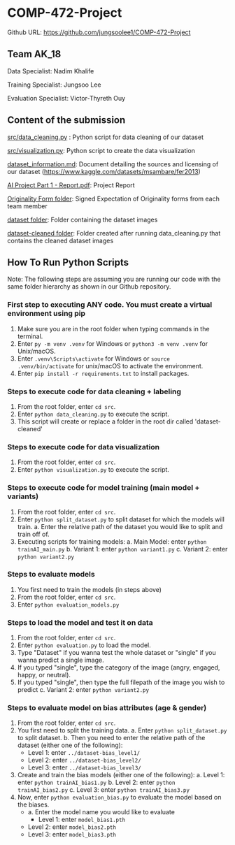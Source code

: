 # COMP-472-Project

Github URL: https://github.com/jungsoolee1/COMP-472-Project

## Team AK_18

Data Specialist: Nadim Khalife

Training Specialist: Jungsoo Lee

Evaluation Specialist: Victor-Thyreth Ouy

## Content of the submission

<ins>src/data_cleaning.py</ins> : Python script for data cleaning of our dataset

<ins>src/visualization.py</ins>: Python script to create the data visualization

<ins>dataset_information.md</ins>: Document detailing the sources and licensing of our dataset (https://www.kaggle.com/datasets/msambare/fer2013)

<ins>AI Project Part 1 - Report.pdf</ins>: Project Report

<ins>Originality Form folder</ins>: Signed Expectation of Originality forms from each team member

<ins>dataset folder</ins>: Folder containing the dataset images

<ins>dataset-cleaned folder</ins>: Folder created after running data_cleaning.py that contains the cleaned dataset images

## How To Run Python Scripts

Note: The following steps are assuming you are running our code with the same folder hierarchy as shown in our Github repository.

### First step to executing ANY code. You must create a virtual environment using pip

1. Make sure you are in the root folder when typing commands in the terminal.
2. Enter `py -m venv .venv` for Windows or `python3 -m venv .venv` for Unix/macOS.
3. Enter `.venv\Scripts\activate` for Windows or `source .venv/bin/activate` for unix/macOS to activate the environment.
4. Enter `pip install -r requirements.txt` to install packages.

### Steps to execute code for data cleaning + labeling

1. From the root folder, enter `cd src`.
2. Enter `python data_cleaning.py` to execute the script.
3. This script will create or replace a folder in the root dir called 'dataset-cleaned'

### Steps to execute code for data visualization

1. From the root folder, enter `cd src`.
2. Enter `python visualization.py` to execute the script.

### Steps to execute code for model training (main model + variants)

1. From the root folder, enter `cd src`.
2. Enter `python split_dataset.py` to split dataset for which the models will train.
   a. Enter the relative path of the dataset you would like to split and train off of.
3. Executing scripts for training models:
   a. Main Model: enter `python trainAI_main.py`
   b. Variant 1: enter `python variant1.py`
   c. Variant 2: enter `python variant2.py`

### Steps to evaluate models

1. You first need to train the models (in steps above)
2. From the root folder, enter `cd src`.
3. Enter `python evaluation_models.py`

### Steps to load the model and test it on data

1. From the root folder, enter `cd src`.
2. Enter `python evaluation.py` to load the model.
3. Type "Dataset" if you wanna test the whole dataset or "single" if you wanna predict a single image.
4. If you typed "single", type the category of the image (angry, engaged, happy, or neutral).
5. If you typed "single", then type the full filepath of the image you wish to predict
   c. Variant 2: enter `python variant2.py`

### Steps to evaluate model on bias attributes (age & gender)

1. From the root folder, enter `cd src`.
2. You first need to split the training data.
   a. Enter `python split_dataset.py` to split dataset.
   b. Then you need to enter the relative path of the dataset (either one of the following):
   - Level 1: enter `../dataset-bias_level1/`
   - Level 2: enter `../dataset-bias_level2/`
   - Level 3: enter `../dataset-bias_level3/`
3. Create and train the bias models (either one of the following):
   a. Level 1: enter `python trainAI_bias1.py`
   b. Level 2: enter `python trainAI_bias2.py`
   c. Level 3: enter `python trainAI_bias3.py`
4. Now, enter `python evaluation_bias.py` to evaluate the model based on the biases.
   * a. Enter the model name you would like to evaluate
      - Level 1: enter `model_bias1.pth`
   - Level 2: enter `model_bias2.pth`
   - Level 3: enter `model_bias3.pth`
